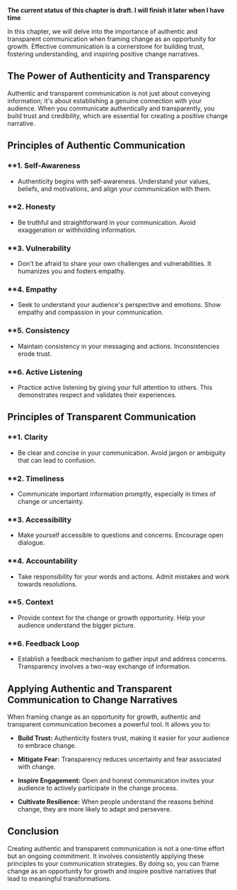 **The current status of this chapter is draft. I will finish it later when I have time**

In this chapter, we will delve into the importance of authentic and transparent communication when framing change as an opportunity for growth. Effective communication is a cornerstone for building trust, fostering understanding, and inspiring positive change narratives.

**The Power of Authenticity and Transparency**
----------------------------------------------

Authentic and transparent communication is not just about conveying information; it's about establishing a genuine connection with your audience. When you communicate authentically and transparently, you build trust and credibility, which are essential for creating a positive change narrative.

**Principles of Authentic Communication**
-----------------------------------------

### \*\*1. **Self-Awareness**

* Authenticity begins with self-awareness. Understand your values, beliefs, and motivations, and align your communication with them.

### \*\*2. **Honesty**

* Be truthful and straightforward in your communication. Avoid exaggeration or withholding information.

### \*\*3. **Vulnerability**

* Don't be afraid to share your own challenges and vulnerabilities. It humanizes you and fosters empathy.

### \*\*4. **Empathy**

* Seek to understand your audience's perspective and emotions. Show empathy and compassion in your communication.

### \*\*5. **Consistency**

* Maintain consistency in your messaging and actions. Inconsistencies erode trust.

### \*\*6. **Active Listening**

* Practice active listening by giving your full attention to others. This demonstrates respect and validates their experiences.

**Principles of Transparent Communication**
-------------------------------------------

### \*\*1. **Clarity**

* Be clear and concise in your communication. Avoid jargon or ambiguity that can lead to confusion.

### \*\*2. **Timeliness**

* Communicate important information promptly, especially in times of change or uncertainty.

### \*\*3. **Accessibility**

* Make yourself accessible to questions and concerns. Encourage open dialogue.

### \*\*4. **Accountability**

* Take responsibility for your words and actions. Admit mistakes and work towards resolutions.

### \*\*5. **Context**

* Provide context for the change or growth opportunity. Help your audience understand the bigger picture.

### \*\*6. **Feedback Loop**

* Establish a feedback mechanism to gather input and address concerns. Transparency involves a two-way exchange of information.

**Applying Authentic and Transparent Communication to Change Narratives**
-------------------------------------------------------------------------

When framing change as an opportunity for growth, authentic and transparent communication becomes a powerful tool. It allows you to:

* **Build Trust:** Authenticity fosters trust, making it easier for your audience to embrace change.

* **Mitigate Fear:** Transparency reduces uncertainty and fear associated with change.

* **Inspire Engagement:** Open and honest communication invites your audience to actively participate in the change process.

* **Cultivate Resilience:** When people understand the reasons behind change, they are more likely to adapt and persevere.

**Conclusion**
--------------

Creating authentic and transparent communication is not a one-time effort but an ongoing commitment. It involves consistently applying these principles to your communication strategies. By doing so, you can frame change as an opportunity for growth and inspire positive narratives that lead to meaningful transformations.
